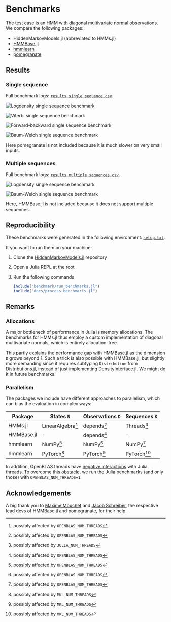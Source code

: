 # Benchmarks

The test case is an HMM with diagonal multivariate normal observations.
We compare the following packages:

- HiddenMarkovModels.jl (abbreviated to HMMs.jl)
- [HMMBase.jl](https://github.com/maxmouchet/HMMBase.jl)
- [hmmlearn](https://github.com/hmmlearn/hmmlearn)
- [pomegranate](https://github.com/jmschrei/pomegranate)


## Results

### Single sequence

Full benchmark logs: [`results_single_sequence.csv`](./assets/benchmark/results/results_single_sequence.csv).

![Logdensity single sequence benchmark](./assets/benchmark/plots/benchmark_single_sequence_logdensity.svg)

![Viterbi single sequence benchmark](./assets/benchmark/plots/benchmark_single_sequence_viterbi.svg)

![Forward-backward single sequence benchmark](./assets/benchmark/plots/benchmark_single_sequence_forward_backward.svg)

![Baum-Welch single sequence benchmark](./assets/benchmark/plots/benchmark_single_sequence_baum_welch.svg)

Here pomegranate is not included because it is much slower on very small inputs.

### Multiple sequences

Full benchmark logs: [`results_multiple_sequences.csv`](./assets/benchmark/results/results_multiple_sequences.csv).

![Logdensity single sequence benchmark](./assets/benchmark/plots/benchmark_multiple_sequences_logdensity.svg)

![Baum-Welch single sequence benchmark](./assets/benchmark/plots/benchmark_multiple_sequences_baum_welch.svg)

Here, HMMBase.jl is not included because it does not support multiple sequences.

## Reproducibility

These benchmarks were generated in the following environment: [`setup.txt`](./assets/benchmark/results/setup.txt).

If you want to run them on your machine:

1. Clone the [HiddenMarkovModels.jl](https://github.com/gdalle/HiddenMarkovModels.jl) repository
2. Open a Julia REPL at the root
3. Run the following commands

   ```julia
   include("benchmark/run_benchmarks.jl")
   include("docs/process_benchmarks.jl")
   ```

## Remarks

### Allocations

A major bottleneck of performance in Julia is memory allocations.
The benchmarks for HMMs.jl thus employ a custom implementation of diagonal multivariate normals, which is entirely allocation-free.

This partly explains the performance gap with HMMBase.jl as the dimension `D` grows beyond 1.
Such a trick is also possible with HMMBase.jl, but slightly more demanding since it requires subtyping `Distribution` from Distributions.jl, instead of just implementing DensityInterface.jl.
We might do it in future benchmarks.

### Parallelism

The packages we include have different approaches to parallelism, which can bias the evaluation in complex ways:

| Package    | States `N`        | Observations `D` | Sequences `K` |
| ---------- | ----------------- | ---------------- | ---------------- |
| HMMs.jl    | LinearAlgebra[^2] | depends[^2]      | Threads[^1]      |
| HMMBase.jl | -                 | depends[^2]      | -                |
| hmmlearn   | NumPy[^2]         | NumPy[^2]        | NumPy[^2]        |
| hmmlearn   | PyTorch[^3]       | PyTorch[^3]      | PyTorch[^3]      |

[^1]: possibly affected by `JULIA_NUM_THREADS`
[^2]: possibly affected by `OPENBLAS_NUM_THREADS`
[^3]: possibly affected by `MKL_NUM_THREADS`

In addition, OpenBLAS threads have [negative interactions](https://github.com/JuliaLang/julia/issues/44201#issuecomment-1585656581) with Julia threads.
To overcome this obstacle, we run the Julia benchmarks (and only those) with `OPENBLAS_NUM_THREADS=1`.

## Acknowledgements

A big thank you to [Maxime Mouchet](https://www.maxmouchet.com/) and [Jacob Schreiber](https://jmschrei.github.io/), the respective lead devs of HMMBase.jl and pomegranate, for their help.
